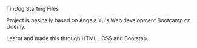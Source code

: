 TinDog Starting Files

Project is basically based on Angela Yu's Web development Bootcamp on Udemy.

Learnt and made this through HTML , CSS and Bootstap.
